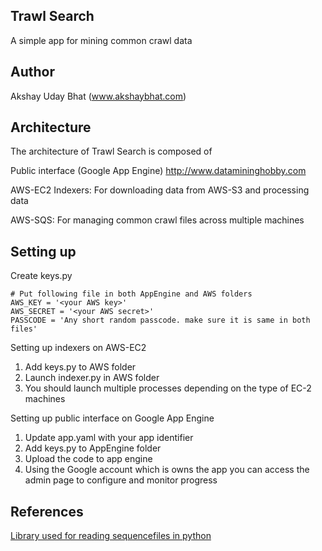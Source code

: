 Trawl Search
------------
 A simple app for mining common crawl data

Author
-------
Akshay Uday Bhat (www.akshaybhat.com)


Architecture
-------------
The architecture of Trawl Search is composed of

Public interface (Google App Engine)
http://www.datamininghobby.com

AWS-EC2 Indexers:
    For downloading data from AWS-S3 and processing data

AWS-SQS:
    For managing common crawl files across multiple machines
    

Setting up
-----------
Create keys.py

    # Put following file in both AppEngine and AWS folders
    AWS_KEY = '<your AWS key>'
    AWS_SECRET = '<your AWS secret>'
    PASSCODE = 'Any short random passcode. make sure it is same in both files'

Setting up indexers on AWS-EC2

1.  Add keys.py to AWS folder
2.  Launch indexer.py in AWS folder
3.  You should launch multiple processes depending on the type of EC-2 machines

Setting up public interface on Google App Engine

1.  Update app.yaml with your app identifier
2.  Add keys.py to AppEngine folder
3.  Upload the code to app engine
4.  Using the Google account which is owns the app you can access the admin page to configure and monitor progress




References
-------
[Library used for reading sequencefiles in python](https://github.com/matteobertozzi/Hadoop/tree/master/python-hadoop)

